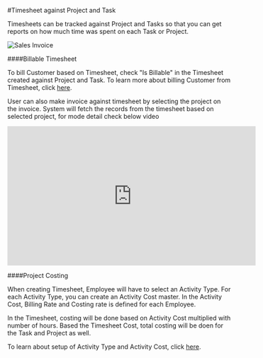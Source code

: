#Timesheet against Project and Task

Timesheets can be tracked against Project and Tasks so that you can get reports on how much time was spent on each Task or Project.

<img class="screenshot" alt="Sales Invoice" src="{{docs_base_url}}/assets/img/project/timesheet/timesheet-project.gif">

####Billable Timesheet

To bill Customer based on Timesheet, check "Is Billable" in the Timesheet created against Project and Task. To learn more about billing Customer from Timesheet, click [here]({{docs_base_url}}/user/manual/en/projects/timesheet/sales-invoice-from-timesheet.html).

User can also make invoice against timesheet by selecting the project on the invoice. System will fetch the records from the timesheet based on selected project, for mode detail check below video
<iframe width="560" height="315" src="https://www.youtube.com/embed/lcSzd6aG7o8" frameborder="0" allowfullscreen></iframe>

####Project Costing

When creating Timesheet, Employee will have to select an Activity Type. For each Activity Type, you can create an Activity Cost master. In the Activity Cost, Billing Rate and Costing rate is defined for each Employee.

In the Timesheet, costing will be done based on Activity Cost multiplied with number of hours. Based the Timesheet Cost, total costing will be doen for the Task and Project as well.

To learn about setup of Activity Type and Activity Cost, click [here]({{docs_base_url}}/user/manual/en/projects/articles/project-costing).
